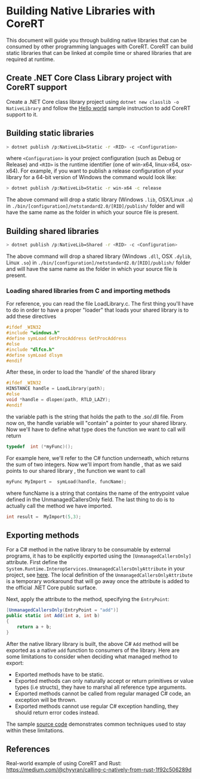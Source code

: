 # Building Native Libraries with CoreRT

This document will guide you through building native libraries that can be consumed by other programming languages with CoreRT. CoreRT can build static libraries that can be linked at compile time or shared libraries that are required at runtime.

## Create .NET Core Class Library project with CoreRT support

Create a .NET Core class library project using `dotnet new classlib -o NativeLibrary` and follow the [Hello world](../HelloWorld/README.md) sample instruction to add CoreRT support to it.

## Building static libraries

```bash
> dotnet publish /p:NativeLib=Static -r <RID> -c <Configuration>
```

where `<Configuration>` is your project configuration (such as Debug or Release) and `<RID>` is the runtime identifier (one of win-x64, linux-x64, osx-x64). For example, if you want to publish a release configuration of your library for a 64-bit version of Windows the command would look like:

```bash
> dotnet publish /p:NativeLib=Static -r win-x64 -c release
```

The above command will drop a static library (Windows `.lib`, OSX/Linux `.a`) in `./bin/[configuration]/netstandard2.0/[RID]/publish/` folder and will have the same name as the folder in which your source file is present.

## Building shared libraries

```bash
> dotnet publish /p:NativeLib=Shared -r <RID> -c <Configuration>
```

The above command will drop a shared library (Windows `.dll`, OSX `.dylib`, Linux `.so`) in `./bin/[configuration]/netstandard2.0/[RID]/publish/` folder and will have the same name as the folder in which your source file is present.

### Loading shared libraries from C and importing methods

For reference, you can read the file LoadLibrary.c.
The first thing you'll have to do in order to have a proper "loader" that loads your shared library is to add these directives

```c
#ifdef _WIN32
#include "windows.h"
#define symLoad GetProcAddress GetProcAddress
#else
#include "dlfcn.h"
#define symLoad dlsym
#endif
```

After these, in order to load the 'handle' of the shared library

```c
#ifdef _WIN32
HINSTANCE handle = LoadLibrary(path);
#else
void *handle = dlopen(path, RTLD_LAZY);
#endif
```

the variable path is the string that holds the path to the .so/.dll file.
From now on, the handle variable will "contain" a pointer to your shared library.
Now we'll have to define what type does the function we want to call will return

```c
typedef  int (*myFunc)();
```

For example here, we'll refer to the C# function underneath, which returns the sum of two integers.
Now we'll import from handle , that as we said points to our shared library , the function we want to call

```c
myFunc MyImport =  symLoad(handle, funcName);
```

where funcName is a string that contains the name of the entrypoint value defined in the UnmanagedCallersOnly field.
The last thing to do is to actually call the method we have imported.

```c
int result =  MyImport(5,3);
```

## Exporting methods

For a C# method in the native library to be consumable by external programs, it has to be explicitly exported using the `[UnmanagedCallersOnly]` attribute. First define the `System.Runtime.InteropServices.UnmanagedCallersOnlyAttribute` in your project, see [here](UnmanagedCallersOnly.cs). The local definition of the `UnmanagedCallersOnlyAttribute` is a temporary workaround that will go away once the attribute is added to the official .NET Core public surface.

Next, apply the attribute to the method, specifying the `EntryPoint`:

```csharp
[UnmanagedCallersOnly(EntryPoint = "add")]
public static int Add(int a, int b)
{
    return a + b;
}
```

After the native library library is built, the above C# `Add` method will be exported as a native `add` function to consumers of the library. Here are some limitations to consider when deciding what managed method to export:

* Exported methods have to be static.
* Exported methods can only naturally accept or return primitives or value types (i.e structs), they have to marshal all reference type arguments.
* Exported methods cannot be called from regular managed C# code, an exception will be thrown.
* Exported methods cannot use regular C# exception handling, they should return error codes instead.

The sample [source code](Class1.cs) demonstrates common techniques used to stay within these limitations.

## References

Real-world example of using CoreRT and Rust: https://medium.com/@chyyran/calling-c-natively-from-rust-1f92c506289d